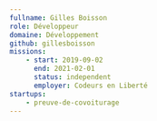 ```yaml
---
fullname: Gilles Boisson
role: Développeur
domaine: Développement
github: gillesboisson
missions:
    - start: 2019-09-02
      end: 2021-02-01
      status: independent
      employer: Codeurs en Liberté
startups:
    - preuve-de-covoiturage
---
```

